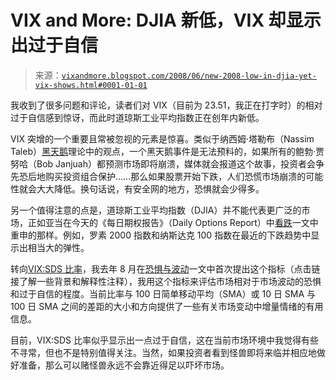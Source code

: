 <!--yml

分类：未分类

日期：2024-05-18 18:33:39

-->

# VIX and More: DJIA 新低，VIX 却显示出过于自信

> 来源：[`vixandmore.blogspot.com/2008/06/new-2008-low-in-djia-yet-vix-shows.html#0001-01-01`](http://vixandmore.blogspot.com/2008/06/new-2008-low-in-djia-yet-vix-shows.html#0001-01-01)

我收到了很多问题和评论，读者们对 VIX（目前为 23.51，我正在打字时）的相对过于自信感到惊讶，而此时道琼斯工业平均指数正在创年内新低。

VIX 突增的一个重要且常被忽视的元素是惊喜。类似于纳西姆·塔勒布（Nassim Taleb）[黑天鹅](http://en.wikipedia.org/wiki/Black_swan_theory)理论中的观点，一个黑天鹅事件是无法预料的，如果所有的鲍勃·贾努哈（Bob Janjuah）都预测市场即将崩溃，媒体就会报道这个故事，投资者会争先恐后地购买投资组合保护……那么如果股票开始下跌，人们恐慌市场崩溃的可能性就会大大降低。换句话说，有安全网的地方，恐惧就会少得多。

另一个值得注意的点是，道琼斯工业平均指数（DJIA）并不能代表更广泛的市场，正如亚当在今天的《每日期权报告》（Daily Options Report）中[看跌](http://adamsoptions.blogspot.com/2008/06/lookout-below.html)一文中重申的那样。例如，罗素 2000 指数和纳斯达克 100 指数在最近的下跌趋势中显示出相当大的弹性。

转向[VIX:SDS 比率](http://vixandmore.blogspot.com/search/label/VIX%3ASDS)，我去年 8 月在[恐惧与波动](http://vixandmore.blogspot.com/2007/08/fear-vs-volatility.html)一文中首次提出这个指标（点击链接了解一些背景和解释性注释），我用这个指标来评估市场相对于市场波动的恐惧和过于自信的程度。当前比率与 100 日简单移动平均（SMA）或 10 日 SMA 与 100 日 SMA 之间的差距的大小和方向提供了一些有关市场变动中增量情绪的有用信息。

目前，VIX:SDS 比率似乎显示出一点过于自信，这在当前市场环境中我觉得有些不寻常，但也不是特别值得关注。当然，如果投资者看到怪兽即将来临并相应地做好准备，那么可以赌怪兽永远不会靠近得足以吓坏市场。
